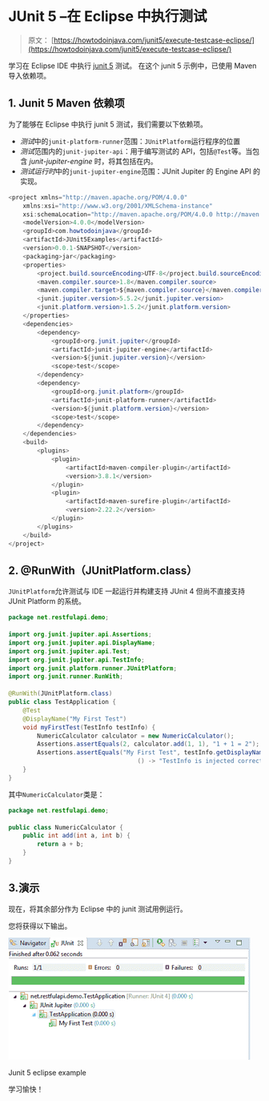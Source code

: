 # JUnit 5 –在 Eclipse 中执行测试

> 原文： [https://howtodoinjava.com/junit5/execute-testcase-eclipse/](https://howtodoinjava.com/junit5/execute-testcase-eclipse/)

学习在 Eclipse IDE 中执行 [junit 5](http://junit.org/junit5/) 测试。 在这个 junit 5 示例中，已使用 Maven 导入依赖项。

## 1\. Junit 5 Maven 依赖项

为了能够在 Eclipse 中执行 junit 5 测试，我们需要以下依赖项。

*   *测试*中的`junit-platform-runner`范围：`JUnitPlatform`运行程序的位置
*   *测试*范围内的`junit-jupiter-api`：用于编写测试的 API，包括`@Test`等。当包含 *junit-jupiter-engine* 时，将其包括在内。
*   *测试运行时*中的`junit-jupiter-engine`范围：JUnit Jupiter 的 Engine API 的实现。

```java
<project xmlns="http://maven.apache.org/POM/4.0.0"
	xmlns:xsi="http://www.w3.org/2001/XMLSchema-instance"
	xsi:schemaLocation="http://maven.apache.org/POM/4.0.0 http://maven.apache.org/xsd/maven-4.0.0.xsd">
	<modelVersion>4.0.0</modelVersion>
	<groupId>com.howtodoinjava</groupId>
	<artifactId>JUnit5Examples</artifactId>
	<version>0.0.1-SNAPSHOT</version>
	<packaging>jar</packaging>
	<properties>
		<project.build.sourceEncoding>UTF-8</project.build.sourceEncoding>
		<maven.compiler.source>1.8</maven.compiler.source>
		<maven.compiler.target>${maven.compiler.source}</maven.compiler.target>
		<junit.jupiter.version>5.5.2</junit.jupiter.version>
		<junit.platform.version>1.5.2</junit.platform.version>
	</properties>
	<dependencies>
		<dependency>
			<groupId>org.junit.jupiter</groupId>
			<artifactId>junit-jupiter-engine</artifactId>
			<version>${junit.jupiter.version}</version>
			<scope>test</scope>
		</dependency>
		<dependency>
			<groupId>org.junit.platform</groupId>
			<artifactId>junit-platform-runner</artifactId>
			<version>${junit.platform.version}</version>
			<scope>test</scope>
		</dependency>
	</dependencies>
	<build>
		<plugins>
			<plugin>
				<artifactId>maven-compiler-plugin</artifactId>
				<version>3.8.1</version>
			</plugin>
			<plugin>
				<artifactId>maven-surefire-plugin</artifactId>
				<version>2.22.2</version>
			</plugin>
		</plugins>
	</build>
</project>

```

## 2\. @RunWith（JUnitPlatform.class）

`JUnitPlatform`允许测试与 IDE 一起运行并构建支持 JUnit 4 但尚不直接支持 JUnit Platform 的系统。

```java
package net.restfulapi.demo;

import org.junit.jupiter.api.Assertions;
import org.junit.jupiter.api.DisplayName;
import org.junit.jupiter.api.Test;
import org.junit.jupiter.api.TestInfo;
import org.junit.platform.runner.JUnitPlatform;
import org.junit.runner.RunWith;

@RunWith(JUnitPlatform.class)
public class TestApplication { 
	@Test
	@DisplayName("My First Test")
	void myFirstTest(TestInfo testInfo) {
		NumericCalculator calculator = new NumericCalculator();
		Assertions.assertEquals(2, calculator.add(1, 1), "1 + 1 = 2");
		Assertions.assertEquals("My First Test", testInfo.getDisplayName(), 
									() -> "TestInfo is injected correctly");
	}
}

```

其中`NumericCalculator`类是：

```java
package net.restfulapi.demo;

public class NumericCalculator {
	public int add(int a, int b) {
		return a + b;
	}
}

```

## 3.演示

现在，将其余部分作为 Eclipse 中的 junit 测试用例运行。

您将获得以下输出。

![Junit 5 eclipse example](img/3dcd8476fb49ca2363469c470de5d60d.png)

Junit 5 eclipse example



学习愉快！